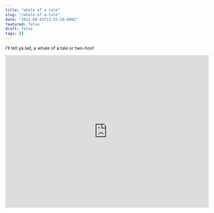 ```yaml
---
title: "whale of a tale"
slug: "/whale-of-a-tale"
date: "2012-08-03T13:55:59.000Z"
featured: false
draft: false
tags: []
---
```



I’ll tell ya lad, a whale of a tale or two-hoo!

<iframe allowfullscreen="" frameborder="0" height="480" src="http://www.youtube.com/embed/NXRWdySrjDc?fs=1&feature=oembed" width="640"></iframe>



